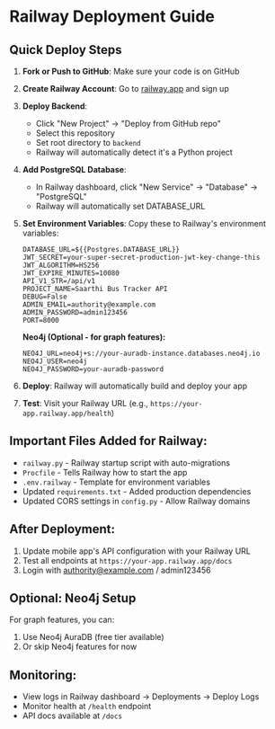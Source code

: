 # Railway Deployment Guide

## Quick Deploy Steps

1. **Fork or Push to GitHub**: Make sure your code is on GitHub

2. **Create Railway Account**: Go to [railway.app](https://railway.app) and sign up

3. **Deploy Backend**:
   - Click "New Project" → "Deploy from GitHub repo"
   - Select this repository
   - Set root directory to `backend`
   - Railway will automatically detect it's a Python project

4. **Add PostgreSQL Database**:
   - In Railway dashboard, click "New Service" → "Database" → "PostgreSQL"
   - Railway will automatically set DATABASE_URL

5. **Set Environment Variables**:
   Copy these to Railway's environment variables:
   ```
   DATABASE_URL=${{Postgres.DATABASE_URL}}
   JWT_SECRET=your-super-secret-production-jwt-key-change-this
   JWT_ALGORITHM=HS256
   JWT_EXPIRE_MINUTES=10080
   API_V1_STR=/api/v1
   PROJECT_NAME=Saarthi Bus Tracker API
   DEBUG=False
   ADMIN_EMAIL=authority@example.com
   ADMIN_PASSWORD=admin123456
   PORT=8000
   ```
   
   **Neo4j (Optional - for graph features):**
   ```
   NEO4J_URL=neo4j+s://your-auradb-instance.databases.neo4j.io
   NEO4J_USER=neo4j
   NEO4J_PASSWORD=your-auradb-password
   ```

6. **Deploy**: Railway will automatically build and deploy your app

7. **Test**: Visit your Railway URL (e.g., `https://your-app.railway.app/health`)

## Important Files Added for Railway:

- `railway.py` - Railway startup script with auto-migrations
- `Procfile` - Tells Railway how to start the app
- `.env.railway` - Template for environment variables
- Updated `requirements.txt` - Added production dependencies
- Updated CORS settings in `config.py` - Allow Railway domains

## After Deployment:

1. Update mobile app's API configuration with your Railway URL
2. Test all endpoints at `https://your-app.railway.app/docs`
3. Login with authority@example.com / admin123456

## Optional: Neo4j Setup

For graph features, you can:
1. Use Neo4j AuraDB (free tier available)
2. Or skip Neo4j features for now

## Monitoring:

- View logs in Railway dashboard → Deployments → Deploy Logs
- Monitor health at `/health` endpoint
- API docs available at `/docs`